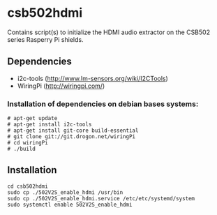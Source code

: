 # csb502hdmi
Contains script(s) to initialize the HDMI audio extractor on the CSB502 series Rasperry Pi shields.

## Dependencies

* i2c-tools (http://www.lm-sensors.org/wiki/I2CTools)
* WiringPi  (http://wiringpi.com/)

### Installation of dependencies on debian bases systems:
```
# apt-get update
# apt-get install i2c-tools
# apt-get install git-core build-essential
# git clone git://git.drogon.net/wiringPi
# cd wiringPi
# ./build
```

## Installation

```
cd csb502hdmi
sudo cp ./502V2S_enable_hdmi /usr/bin
sudo cp ./502V2S_enable_hdmi.service /etc/etc/systemd/system
sudo systemctl enable 502V2S_enable_hdmi
```
